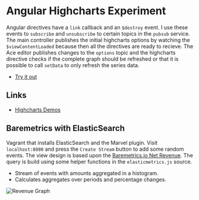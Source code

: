 # Angular Highcharts Experiment

Angular directives have a `link` callback and an `$destroy` event. I use these events to `subscribe` and `unsubscribe` to certain topics in the `pubsub` service. The main controller publishes the initial highcharts options by watching the `$viewContentLoaded` because then all the directives are ready to recieve. The Ace editor publishes changes to the `options` topic and the highcharts directive checks if the complete graph should be refreshed or that it is possible to call `setData` to only refresh the series data.

* [Try it out](http://sanderhahn.github.io/angular-highcharts/)

## Links

* [Highcharts Demos](http://www.highcharts.com/demo)

## Baremetrics with ElasticSearch

Vagrant that installs ElasticSearch and the Marvel plugin. Visit `localhost:8080` and press the `Create Stream` button to add some random events. The view design is based upon the [Baremetrics.io Net Revenue](https://demo.baremetrics.io/stats/net_revenue). The query is build using some helper functions in the `elasticmetrics.js` source.

* Stream of events with amounts aggregated in a histogram.
* Calculates aggregates over periods and percentage changes.

![Revenue Graph](http://sanderhahn.github.io/angular-highcharts/images/revenue.png)
